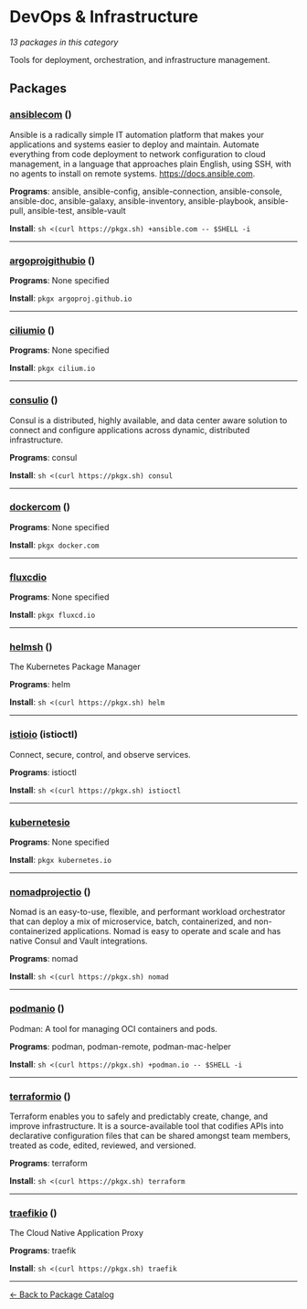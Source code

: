 # DevOps & Infrastructure

*13 packages in this category*

Tools for deployment, orchestration, and infrastructure management.

## Packages

### [ansiblecom](../packages/ansiblecom.md) ()

Ansible is a radically simple IT automation platform that makes your applications and systems easier to deploy and maintain. Automate everything from code deployment to network configuration to cloud management, in a language that approaches plain English, using SSH, with no agents to install on remote systems. https://docs.ansible.com.

**Programs**: ansible, ansible-config, ansible-connection, ansible-console, ansible-doc, ansible-galaxy, ansible-inventory, ansible-playbook, ansible-pull, ansible-test, ansible-vault

**Install**: `sh <(curl https://pkgx.sh) +ansible.com -- $SHELL -i`

---

### [argoprojgithubio](../packages/argoprojgithubio.md) ()



**Programs**: None specified

**Install**: `pkgx argoproj.github.io`

---

### [ciliumio](../packages/ciliumio.md) ()



**Programs**: None specified

**Install**: `pkgx cilium.io`

---

### [consulio](../packages/consulio.md) ()

Consul is a distributed, highly available, and data center aware solution to connect and configure applications across dynamic, distributed infrastructure.

**Programs**: consul

**Install**: `sh <(curl https://pkgx.sh) consul`

---

### [dockercom](../packages/dockercom.md) ()



**Programs**: None specified

**Install**: `pkgx docker.com`

---

### [fluxcdio](../packages/fluxcdio.md)



**Programs**: None specified

**Install**: `pkgx fluxcd.io`

---

### [helmsh](../packages/helmsh.md) ()

The Kubernetes Package Manager

**Programs**: helm

**Install**: `sh <(curl https://pkgx.sh) helm`

---

### [istioio](../packages/istioio.md) (istioctl)

Connect, secure, control, and observe services.

**Programs**: istioctl

**Install**: `sh <(curl https://pkgx.sh) istioctl`

---

### [kubernetesio](../packages/kubernetesio.md)



**Programs**: None specified

**Install**: `pkgx kubernetes.io`

---

### [nomadprojectio](../packages/nomadprojectio.md) ()

Nomad is an easy-to-use, flexible, and performant workload orchestrator that can deploy a mix of microservice, batch, containerized, and non-containerized applications. Nomad is easy to operate and scale and has native Consul and Vault integrations.

**Programs**: nomad

**Install**: `sh <(curl https://pkgx.sh) nomad`

---

### [podmanio](../packages/podmanio.md) ()

Podman: A tool for managing OCI containers and pods.

**Programs**: podman, podman-remote, podman-mac-helper

**Install**: `sh <(curl https://pkgx.sh) +podman.io -- $SHELL -i`

---

### [terraformio](../packages/terraformio.md) ()

Terraform enables you to safely and predictably create, change, and improve infrastructure. It is a source-available tool that codifies APIs into declarative configuration files that can be shared amongst team members, treated as code, edited, reviewed, and versioned.

**Programs**: terraform

**Install**: `sh <(curl https://pkgx.sh) terraform`

---

### [traefikio](../packages/traefikio.md) ()

The Cloud Native Application Proxy

**Programs**: traefik

**Install**: `sh <(curl https://pkgx.sh) traefik`

---


[← Back to Package Catalog](../package-catalog.md)
